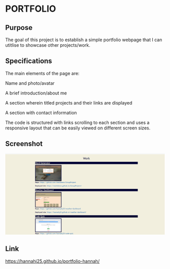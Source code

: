 # PORTFOLIO

## Purpose

The goal of this project is to establish a simple portfolio webpage that I can utitlise to showcase other projects/work.

## Specifications

The main elements of the page are: 

   Name and photo/avatar 

   A brief introduction/about me

   A section wherein titled projects and their links are displayed
   
   A section with contact information

The code is structured with links scrolling to each section and uses a responsive layout that can be easily viewed on different screen sizes.


## Screenshot
![Screenshot](./assets/portfolioscreenshot.png)

## Link

https://hannahj25.github.io/portfolio-hannah/